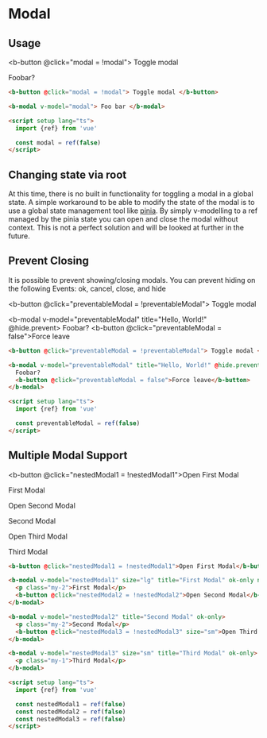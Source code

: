 # Modal

## Usage

<b-button @click="modal = !modal">
Toggle modal
</b-button>

<b-modal v-model="modal" title="Hello, World!">
  Foobar?
</b-modal>

```html
<b-button @click="modal = !modal"> Toggle modal </b-button>

<b-modal v-model="modal"> Foo bar </b-modal>

<script setup lang="ts">
  import {ref} from 'vue'

  const modal = ref(false)
</script>
```

## Changing state via root

At this time, there is no built in functionality for toggling a modal in a global state. A simple workaround to be able to modify the state of the modal is to use a global state management tool like [pinia](https://pinia.vuejs.org/). By simply v-modelling to a ref managed by the pinia state you can open and close the modal without context. This is not a perfect solution and will be looked at further in the future.

## Prevent Closing

It is possible to prevent showing/closing modals. You can prevent hiding on the following Events: ok, cancel, close, and hide

<b-button @click="preventableModal = !preventableModal">
Toggle modal
</b-button>

<b-modal v-model="preventableModal" title="Hello, World!" @hide.prevent>
Foobar?
<b-button @click="preventableModal = false">Force leave</b-button>
</b-modal>

```html
<b-button @click="preventableModal = !preventableModal"> Toggle modal </b-button>

<b-modal v-model="preventableModal" title="Hello, World!" @hide.prevent>
  Foobar?
  <b-button @click="preventableModal = false">Force leave</b-button>
</b-modal>

<script setup lang="ts">
  import {ref} from 'vue'

  const preventableModal = ref(false)
</script>
```

## Multiple Modal Support

<b-button @click="nestedModal1 = !nestedModal1">Open First Modal</b-button>

<b-modal v-model="nestedModal1" size="lg" title="First Modal" ok-only no-stacking>
  <p class="my-2">First Modal</p>
  <b-button @click="nestedModal2 = !nestedModal2">Open Second Modal</b-button>
</b-modal>

<b-modal v-model="nestedModal2" title="Second Modal" ok-only>
  <p class="my-2">Second Modal</p>
  <b-button @click="nestedModal3 = !nestedModal3" size="sm">Open Third Modal</b-button>
</b-modal>

<b-modal v-model="nestedModal3" size="sm" title="Third Modal" ok-only>
  <p class="my-1">Third Modal</p>
</b-modal>

```html
<b-button @click="nestedModal1 = !nestedModal1">Open First Modal</b-button>

<b-modal v-model="nestedModal1" size="lg" title="First Modal" ok-only no-stacking>
  <p class="my-2">First Modal</p>
  <b-button @click="nestedModal2 = !nestedModal2">Open Second Modal</b-button>
</b-modal>

<b-modal v-model="nestedModal2" title="Second Modal" ok-only>
  <p class="my-2">Second Modal</p>
  <b-button @click="nestedModal3 = !nestedModal3" size="sm">Open Third Modal</b-button>
</b-modal>

<b-modal v-model="nestedModal3" size="sm" title="Third Modal" ok-only>
  <p class="my-1">Third Modal</p>
</b-modal>

<script setup lang="ts">
  import {ref} from 'vue'

  const nestedModal1 = ref(false)
  const nestedModal2 = ref(false)
  const nestedModal3 = ref(false)
</script>
```

<ClientOnly>
  <ComponentReference></ComponentReference>
</ClientOnly>

<script setup lang="ts">
import {ref} from 'vue'

const modal = ref(false)

const preventableModal = ref(false)

const nestedModal1 = ref(false)
const nestedModal2 = ref(false)
const nestedModal3 = ref(false)
</script>
